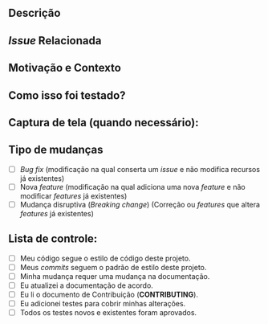 <!--- Forneça um resumo geral de suas alterações no título acima -->

## Descrição
<!--- Descreva suas alterações em detalhes -->

## _Issue_ Relacionada
<!--- Este projeto aceita apenas _issues_ abertas. ->
<!--- Se você está sugerindo um nova _feature_ ou mudança, discuta com a equipe primeiro e adicione uma _issue_ -->
<!--- Se você está corrigindo um _bug_, deve haver um _issue_ descrevendo-o com etapas para reproduzi-la. -->
<!--- Por favor, adicione o link para _issue_ aqui: -->

## Motivação e Contexto
<!--- Por que essa alteração é necessária? Qual problema isso resolve? -->

## Como isso foi testado?
<!--- Descreva em detalhes como você testou suas alterações. -->
<!--- Inclua detalhes de seu ambiente de teste e os testes que você executou -->
<!--- para ver como sua alteração afeta outras áreas do código, etc. -->

## Captura de tela (quando necessário):

## Tipo de mudanças
<!--- Que tipos de alterações seu código fez? Coloque um `x` em todas as caixas que se aplicam:= -->
- [ ] _Bug fix_ (modificação na qual conserta um _issue_ e não modifica recursos já existentes)
- [ ] Nova _feature_ (modificação na qual adiciona uma nova _feature_ e não modificar _features_ já existentes)
- [ ] Mudança disruptiva (_Breaking change_) (Correção ou _features_ que altera _features_ já existentes)

## Lista de controle:
<!--- Passe por todos os pontos abaixo e coloque um `x` em todas as caixas que se aplicam. -->
<!--- Se você não tiver certeza sobre algum desses itens, não hesite em perguntar. Nós estamos aqui para ajudar! -->
- [ ] Meu código segue o estilo de código deste projeto.
- [ ] Meus _commits_ seguem o padrão de estilo deste projeto.
- [ ] Minha mudança requer uma mudança na documentação.
- [ ] Eu atualizei a documentação de acordo.
- [ ] Eu li o documento de Contribuição (**CONTRIBUTING**).
- [ ] Eu adicionei testes para cobrir minhas alterações.
- [ ] Todos os testes novos e existentes foram aprovados.
